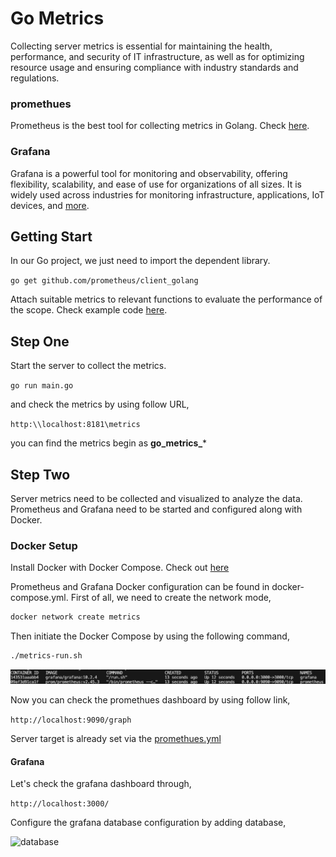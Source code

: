 # Go Metrics

Collecting server metrics is essential for maintaining the health, performance, and security of IT infrastructure, as well as for optimizing resource usage and ensuring compliance with industry standards and regulations.
### promethues

Prometheus is the best tool for collecting metrics in Golang. Check [here](https://pkg.go.dev/github.com/prometheus/client_golang/prometheus).

### Grafana

Grafana is a powerful tool for monitoring and observability, offering flexibility, scalability, and ease of use for organizations of all sizes. It is widely used across industries for monitoring infrastructure, applications, IoT devices, and [more](https://grafana.com).

## Getting Start
In our Go project, we just need to import the dependent library.

```go get github.com/prometheus/client_golang```

Attach suitable metrics to relevant functions to evaluate the performance of the scope. Check example code [here](./main.go).

## Step One

Start the server to collect the metrics.

```go run main.go```

and check the metrics by using follow URL,

```http:\\localhost:8181\metrics```

you can find the metrics begin as **go_metrics_***

## Step Two

Server metrics need to be collected and visualized to analyze the data. Prometheus and Grafana need to be started and configured along with Docker.

### Docker Setup

Install Docker with Docker Compose. Check out [here](https://docs.docker.com/engine/install/)

Prometheus and Grafana Docker configuration can be found in docker-compose.yml. First of all, we need to create the network mode,

```bash 
docker network create metrics
```

Then initiate the Docker Compose by using the following command,

```bash
./metrics-run.sh
```

![docker init](./docs/docker-init.png)


Now you can check the promethues dashboard by using follow link,

```http://localhost:9090/graph```

Server target is already set via the [promethues.yml](./prometheus/prometheus.yml)

#### Grafana

Let's check the grafana dashboard through,

```http://localhost:3000/```

Configure the grafana database configuration by adding database,

![database](./docs/promethues.png)







